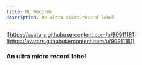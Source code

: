 ```yaml
---
title: ML Records
description: An ultra micro record label
---
```


![https://avatars.githubusercontent.com/u/90911181](https://avatars.githubusercontent.com/u/90911181)

### An ultra micro record label
